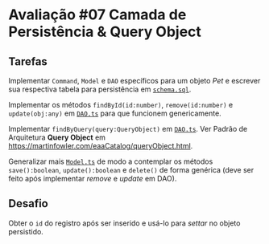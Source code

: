 # Avaliação #07 Camada de Persistência & Query Object

## Tarefas

Implementar `Command`, `Model` e `DAO` específicos para um objeto _Pet_ e escrever sua respectiva tabela para persistência em [`schema.sql`](webservice/schema.sql).

Implementar os métodos `findById(id:number)`, `remove(id:number)` e `update(obj:any)` em [`DAO.ts`](webservice/src/Persistence/DAO.ts) para que funcionem genericamente.

Implementar `findByQuery(query:QueryObject)` em [`DAO.ts`](webservice/src/Persistence/DAO.ts). Ver Padrão de Arquitetura **Query Object** em <https://martinfowler.com/eaaCatalog/queryObject.html>.

Generalizar mais [`Model.ts`](webservice/src/Model/Model.ts) de modo a contemplar os métodos `save():boolean`, `update():boolean` e `delete()` de forma genérica (deve ser feito após implementar _remove_ e _update_ em DAO).

## Desafio

Obter o `id` do registro após ser inserido e usá-lo para _settar_ no objeto persistido.
